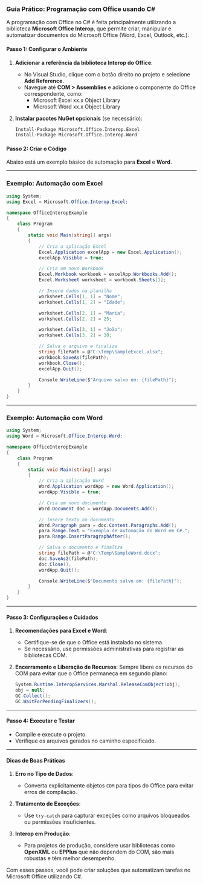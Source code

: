 ### Guia Prático: Programação com Office usando C#

A programação com Office no C# é feita principalmente utilizando a biblioteca **Microsoft Office Interop**, que permite criar, manipular e automatizar documentos do Microsoft Office (Word, Excel, Outlook, etc.).

#### Passo 1: Configurar o Ambiente
1. **Adicionar a referência da biblioteca Interop do Office**:
   - No Visual Studio, clique com o botão direito no projeto e selecione **Add Reference**.
   - Navegue até **COM > Assemblies** e adicione o componente do Office correspondente, como:
     - Microsoft Excel xx.x Object Library
     - Microsoft Word xx.x Object Library

2. **Instalar pacotes NuGet opcionais** (se necessário):
   ```bash
   Install-Package Microsoft.Office.Interop.Excel
   Install-Package Microsoft.Office.Interop.Word
   ```

#### Passo 2: Criar o Código
Abaixo está um exemplo básico de automação para **Excel** e **Word**.

---

### Exemplo: Automação com Excel

```csharp
using System;
using Excel = Microsoft.Office.Interop.Excel;

namespace OfficeInteropExample
{
    class Program
    {
        static void Main(string[] args)
        {
            // Cria a aplicação Excel
            Excel.Application excelApp = new Excel.Application();
            excelApp.Visible = true;

            // Cria um novo Workbook
            Excel.Workbook workbook = excelApp.Workbooks.Add();
            Excel.Worksheet worksheet = workbook.Sheets[1];

            // Insere dados na planilha
            worksheet.Cells[1, 1] = "Nome";
            worksheet.Cells[1, 2] = "Idade";

            worksheet.Cells[2, 1] = "Maria";
            worksheet.Cells[2, 2] = 25;

            worksheet.Cells[3, 1] = "João";
            worksheet.Cells[3, 2] = 30;

            // Salva o arquivo e finaliza
            string filePath = @"C:\Temp\SampleExcel.xlsx";
            workbook.SaveAs(filePath);
            workbook.Close();
            excelApp.Quit();

            Console.WriteLine($"Arquivo salvo em: {filePath}");
        }
    }
}
```

---

### Exemplo: Automação com Word

```csharp
using System;
using Word = Microsoft.Office.Interop.Word;

namespace OfficeInteropExample
{
    class Program
    {
        static void Main(string[] args)
        {
            // Cria a aplicação Word
            Word.Application wordApp = new Word.Application();
            wordApp.Visible = true;

            // Cria um novo documento
            Word.Document doc = wordApp.Documents.Add();

            // Insere texto no documento
            Word.Paragraph para = doc.Content.Paragraphs.Add();
            para.Range.Text = "Exemplo de automação do Word em C#.";
            para.Range.InsertParagraphAfter();

            // Salva o documento e finaliza
            string filePath = @"C:\Temp\SampleWord.docx";
            doc.SaveAs2(filePath);
            doc.Close();
            wordApp.Quit();

            Console.WriteLine($"Documento salvo em: {filePath}");
        }
    }
}
```

---

#### Passo 3: Configurações e Cuidados
1. **Recomendações para Excel e Word**:
   - Certifique-se de que o Office está instalado no sistema.
   - Se necessário, use permissões administrativas para registrar as bibliotecas COM.

2. **Encerramento e Liberação de Recursos**:
   Sempre libere os recursos do COM para evitar que o Office permaneça em segundo plano:
   ```csharp
   System.Runtime.InteropServices.Marshal.ReleaseComObject(obj);
   obj = null;
   GC.Collect();
   GC.WaitForPendingFinalizers();
   ```

---

#### Passo 4: Executar e Testar
- Compile e execute o projeto.
- Verifique os arquivos gerados no caminho especificado.

---

#### Dicas de Boas Práticas
1. **Erro no Tipo de Dados**:
   - Converta explicitamente objetos `COM` para tipos do Office para evitar erros de compilação.

2. **Tratamento de Exceções**:
   - Use `try-catch` para capturar exceções como arquivos bloqueados ou permissões insuficientes.

3. **Interop em Produção**:
   - Para projetos de produção, considere usar bibliotecas como **OpenXML** ou **EPPlus** que não dependem do COM, são mais robustas e têm melhor desempenho.

Com esses passos, você pode criar soluções que automatizam tarefas no Microsoft Office utilizando C#.